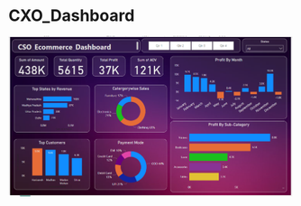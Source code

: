 # CXO_Dashboard

![Real_Estate_Dashboard](https://raw.githubusercontent.com/prasad11s/CXO_Dashboard/main/CSO_Ecommerce/CSO_Ecommerce_Dashboard.png)
